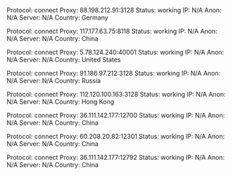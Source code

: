 Protocol: connect
Proxy: 88.198.212.91:3128
Status: working
IP: N/A
Anon: N/A
Server: N/A
Country: Germany

Protocol: connect
Proxy: 117.177.63.75:8118
Status: working
IP: N/A
Anon: N/A
Server: N/A
Country: China

Protocol: connect
Proxy: 5.78.124.240:40001
Status: working
IP: N/A
Anon: N/A
Server: N/A
Country: United States

Protocol: connect
Proxy: 91.186.97.212:3128
Status: working
IP: N/A
Anon: N/A
Server: N/A
Country: Russia

Protocol: connect
Proxy: 112.120.100.163:3128
Status: working
IP: N/A
Anon: N/A
Server: N/A
Country: Hong Kong

Protocol: connect
Proxy: 36.111.142.177:12700
Status: working
IP: N/A
Anon: N/A
Server: N/A
Country: China

Protocol: connect
Proxy: 60.208.20.82:12301
Status: working
IP: N/A
Anon: N/A
Server: N/A
Country: China

Protocol: connect
Proxy: 36.111.142.177:12792
Status: working
IP: N/A
Anon: N/A
Server: N/A
Country: China

